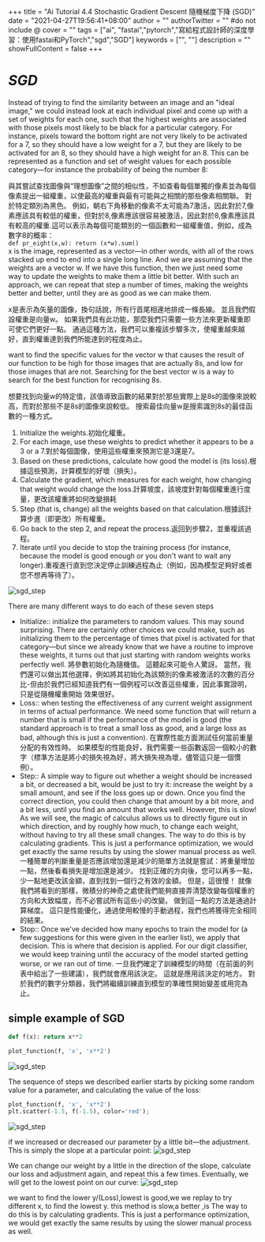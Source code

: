 +++
title = "Ai Tutorial 4.4 Stochastic Gradient Descent 隨機梯度下降 (SGD)"
date = "2021-04-27T19:56:41+08:00"
author = ""
authorTwitter = "" #do not include @
cover = ""
tags = ["ai", "fastai","pytorch","寫給程式設計師的深度學習：使用fastai和PyTorch","sgd","SGD"]
keywords = ["", ""]
description = ""
showFullContent = false
+++
# _SGD_
Instead of trying to find the similarity between an image and an "ideal image," we could instead look at each individual pixel and come up with a set of weights for each one, such that the highest weights are associated with those pixels most likely to be black for a particular category. For instance, pixels toward the bottom right are not very likely to be activated for a 7, so they should have a low weight for a 7, but they are likely to be activated for an 8, so they should have a high weight for an 8. This can be represented as a function and set of weight values for each possible category—for instance the probability of being the number 8:    

與其嘗試查找圖像與“理想圖像”之間的相似性，不如查看每個單獨的像素並為每個像素提出一組權重，以使最高的權重與最有可能與之相關的那些像素相關聯。 對於特定類別為黑色。 例如，朝右下角移動的像素不太可能為7激活，因此對於7,像素應該具有較低的權重，但對於8,像素應該很容易被激活，因此對於8,像素應該具有較高的權重.這可以表示為每個可能類別的一個函數和一組權重值，例如，成為數字8的概率：  
`def pr_eight(x,w): return (x*w).sum()`  
x is the image, represented as a vector—in other words, with all of the rows stacked up end to end into a single long line. And we are assuming that the weights are a vector w. If we have this function, then we just need some way to update the weights to make them a little bit better. With such an approach, we can repeat that step a number of times, making the weights better and better, until they are as good as we can make them.  

x是表示為矢量的圖像，換句話說，所有行首尾相連地排成一條長線。 並且我們假設權重是向量w。 如果我們具有此功能，那麼我們只需要一些方法來更新權重即可使它們更好一點。 通過這種方法，我們可以重複該步驟多次，使權重越來越好，直到權重達到我們所能達到的程度為止。

want to find the specific values for the vector w that causes the result of our function to be high for those images that are actually 8s, and low for those images that are not. Searching for the best vector w is a way to search for the best function for recognising 8s.  

想要找到向量w的特定值，該值導致函數的結果對於那些實際上是8s的圖像來說較高，而對於那些不是8s的圖像來說較低。 搜索最佳向量w是搜索識別8s的最佳函數的一種方式。


1. Initialize the weights.初始化權重。
2. For each image, use these weights to predict whether it appears to be a 3 or a 7.對於每個圖像，使用這些權重來預測它是3還是7。
3. Based on these predictions, calculate how good the model is (its loss).根據這些預測，計算模型的好壞（損失）。
4. Calculate the gradient, which measures for each weight, how changing that weight would change the loss.計算坡度，該坡度針對每個權重進行度量，更改該權重將如何改變損耗
5. Step (that is, change) all the weights based on that calculation.根據該計算步進（即更改）所有權重。
6. Go back to the step 2, and repeat the process.返回到步驟2，並重複該過程。
7. Iterate until you decide to stop the training process (for instance, because the model is good enough or you don't want to wait any longer).重複進行直到您決定停止訓練過程為止（例如，因為模型足夠好或者您不想再等待了）。

   
![sgd_step](/img/ai_t/t1/sgd_step.PNG)

There are many different ways to do each of these seven steps

* Initialize:: initialize the parameters to random values. This may sound surprising. There are certainly other choices we could make, such as initializing them to the percentage of times that pixel is activated for that category—but since we already know that we have a routine to improve these weights, it turns out that just starting with random weights works perfectly well.
 將參數初始化為隨機值。 這聽起來可能令人驚訝。 當然，我們還可以做出其他選擇，例如將其初始化為該類別的像素被激活的次數的百分比-但由於我們已經知道我們有一個例程可以改善這些權重，因此事實證明，只是從隨機權重開始 效果很好。
* Loss:: when testing the effectiveness of any current weight assignment in terms of actual performance. We need some function that will return a number that is small if the performance of the model is good (the standard approach is to treat a small loss as good, and a large loss as bad, although this is just a convention).
  在實際性能方面測試任何當前重量分配的有效性時。 如果模型的性能良好，我們需要一些函數返回一個較小的數字（標準方法是將小的損失視為好，將大損失視為壞，儘管這只是一個慣例）。
* Step:: A simple way to figure out whether a weight should be increased a bit, or decreased a bit, would be just to try it: increase the weight by a small amount, and see if the loss goes up or down. Once you find the correct direction, you could then change that amount by a bit more, and a bit less, until you find an amount that works well. However, this is slow! As we will see, the magic of calculus allows us to directly figure out in which direction, and by roughly how much, to change each weight, without having to try all these small changes. The way to do this is by calculating gradients. This is just a performance optimization, we would get exactly the same results by using the slower manual process as well.
  一種簡單的判斷重量是否應該增加還是減少的簡單方法就是嘗試：將重量增加一點，然後看看損失是增加還是減少。 找到正確的方向後，您可以再多一點，少一點地更改該金額，直到找到一個行之有效的金額。 但是，這很慢！ 就像我們將看到的那樣，微積分的神奇之處使我們能夠直接弄清楚改變每個權重的方向和大致幅度，而不必嘗試所有這些小的改變。 做到這一點的方法是通過計算梯度。 這只是性能優化，通過使用較慢的手動過程，我們也將獲得完全相同的結果。
* Stop:: Once we've decided how many epochs to train the model for (a few suggestions for this were given in the earlier list), we apply that decision. This is where that decision is applied. For our digit classifier, we would keep training until the accuracy of the model started getting worse, or we ran out of time.
  一旦我們確定了訓練模型的時間（在前面的列表中給出了一些建議），我們就會應用該決定。 這就是應用該決定的地方。 對於我們的數字分類器，我們將繼續訓練直到模型的準確性開始變差或用完為止。

## simple example of SGD
```py
def f(x): return x**2
```

```py
plot_function(f, 'x', 'x**2')
```

![sgd_step](/img/ai_t/t1/x2p.PNG)

The sequence of steps we described earlier starts by picking some random value for a parameter, and calculating the value of the loss:

```py
plot_function(f, 'x', 'x**2')
plt.scatter(-1.5, f(-1.5), color='red');
```
![sgd_step](/img/ai_t/t1/2pr.PNG)

if we increased or decreased our parameter by a little bit—the adjustment. This is simply the slope at a particular point:
![sgd_step](/img/ai_t/t1/rs1.PNG)

We can change our weight by a little in the direction of the slope, calculate our loss and adjustment again, and repeat this a few times. Eventually, we will get to the lowest point on our curve:
![sgd_step](/img/ai_t/t1/rs2.PNG)

we want to find the lower y/(Loss),lowest is good,we we replay to try different x, to find the lowest y. this method is slow,a better ,is The way to do this is by calculating gradients. This is just a performance optimization, we would get exactly the same results by using the slower manual process as well.